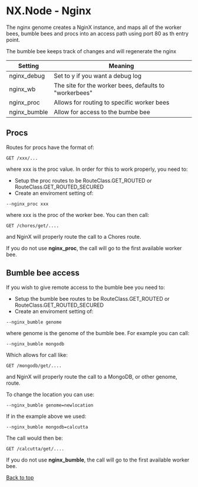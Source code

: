 # NX.Node - Nginx

The nginx genome creates a NginX instance, and maps all of the worker bees, bumble bees
and procs into an access path using port 80 as th entry point.

The bumble bee keeps track of changes and will regenerate the nginx

Setting|Meaning
-------|-------
nginx_debug|Set to y if you want a debug log
nginx_wb|The site for the worker bees, defaults to "workerbees"
nginx_proc|Allows for routing to specific worker bees
nginx_bumble|Allow for access to the bumbe bee

## Procs

Routes for procs have the format of:
```
GET /xxx/...
```
where xxx is the proc value.  In order for this to work properly, you need to:

* Setup the proc routes to be RouteClass.GET_ROUTED or RouteClass.GET_ROUTED_SECURED
* Create an enviroment setting of:
```
--nginx_proc xxx
```
where xxx is the proc of the worker bee.  You can then call:
```
GET /chores/get/....
```
and NginX will properly route the call to a Chores route.

If you do not use **nginx_proc**, the call will go to the first available worker bee.

## Bumble bee access

If you wish to give remote access to the bumble bee you need to:

* Setup the bumble bee routes to be RouteClass.GET_ROUTED or RouteClass.GET_ROUTED_SECURED
* Create an enviroment setting of:
```
--nginx_bumble genome
```
where genome is the genome of the bumble bee.  For example you can call:
```
--nginx_bumble mongodb
```
Which allows for call like:
```
GET /mongodb/get/....
```
and NginX will properly route the call to a MongoDB, or other genome, route.

To change the location you can use:
```
--nginx_bumble genome=newlocation
```
If in the example above we used:
```
--nginx_bumble mongodb=calcutta
```
The call would then be:
```
GET /calcutta/get/....
```

If you do not use **nginx_bumble**, the call will go to the first available worker bee.

[Back to top](../README.md)